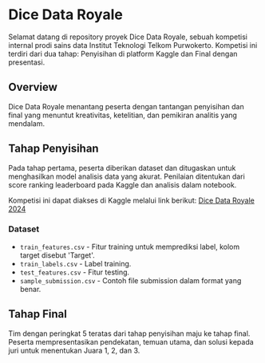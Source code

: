 # Dice Data Royale

Selamat datang di repository proyek Dice Data Royale, sebuah kompetisi internal prodi sains data Institut Teknologi Telkom Purwokerto. Kompetisi ini terdiri dari dua tahap: Penyisihan di platform Kaggle dan Final dengan presentasi.

## Overview
Dice Data Royale menantang peserta dengan tantangan penyisihan dan final yang menuntut kreativitas, ketelitian, dan pemikiran analitis yang mendalam.

## Tahap Penyisihan
Pada tahap pertama, peserta diberikan dataset dan ditugaskan untuk menghasilkan model analisis data yang akurat. Penilaian ditentukan dari score ranking leaderboard pada Kaggle dan analisis dalam notebook.

Kompetisi ini dapat diakses di Kaggle melalui link berikut: [Dice Data Royale 2024](https://www.kaggle.com/competitions/dice-data-royale-2024)

### Dataset
- `train_features.csv` - Fitur training untuk memprediksi label, kolom target disebut 'Target'.
- `train_labels.csv` - Label training.
- `test_features.csv` - Fitur testing.
- `sample_submission.csv` - Contoh file submission dalam format yang benar.

## Tahap Final
Tim dengan peringkat 5 teratas dari tahap penyisihan maju ke tahap final. Peserta mempresentasikan pendekatan, temuan utama, dan solusi kepada juri untuk menentukan Juara 1, 2, dan 3.

